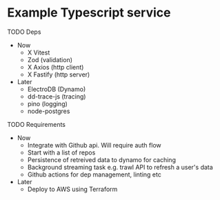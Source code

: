 # Example Typescript service

TODO Deps
* Now
  * X Vitest
  * Zod (validation)
  * X Axios (http client)
  * X Fastify (http server) 
* Later
  * ElectroDB (Dynamo)
  * dd-trace-js (tracing)
  * pino (logging)
  * node-postgres

TODO Requirements
* Now
  * Integrate with Github api.  Will require auth flow
  * Start with a list of repos
  * Persistence of retreived data to dynamo for caching
  * Background streaming task e.g. trawl API to refresh a user's data 
  * Github actions for dep management, linting etc
* Later
  * Deploy to AWS using Terraform
 
